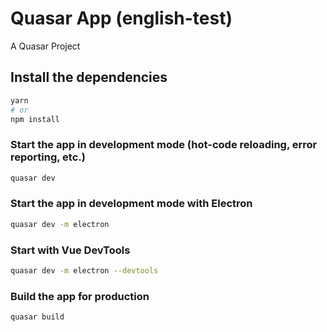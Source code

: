 # Quasar App (english-test)

A Quasar Project

## Install the dependencies
```bash
yarn
# or
npm install
```

### Start the app in development mode (hot-code reloading, error reporting, etc.)
```bash
quasar dev
```
### Start the app in development mode with Electron
```bash
quasar dev -m electron
```
### Start with Vue DevTools
```bash
quasar dev -m electron --devtools
```

### Build the app for production
```bash
quasar build
```
